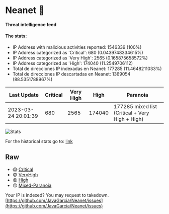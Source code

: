 # Neanet :hocho:
#### Threat intelligence feed
#### The stats:

- IP Address with malicious activities reported: 1546339 (100%)
- IP Address categorized as 'Critical':  680 (0.0439748334615%)
- IP Address categorized as 'Very High':  2565 (0.165875658572%)
- IP Address categorized as 'High':  174040 (11.2549706112)
- Total de direcciones IP indexadas en Neanet:  177285 (11.4648211033%)
- Total de direcciones IP descartadas en Neanet:  1369054 (88.5351788967%)

| Last Update | Critical | Very High | High | Paranoia |
| --- | --- | --- | --- | --- |
| 2023-03-24 20:01:39 | 680 | 2565 | 174040 | 177285 mixed list (Critical + Very High + High)|

![Stats](https://docs.google.com/spreadsheets/d/e/2PACX-1vSnaNMIXVabIpDJjufMlzH7poXnshF3mgd8Is1g9ytUEzVsP5my4Trn8f-xkoLLQ38xpL3HtmUexLo6/pubchart?oid=501124687&format=image)

For the historical stats go to: [link](/stats.csv)
## Raw
- :scream: [Critical](https://raw.githubusercontent.com/JavaGarcia/Neanet/master/blacklists/neanet_critical.txt)
- :fearful: [VeryHigh](https://raw.githubusercontent.com/JavaGarcia/Neanet/master/blacklists/neanet_veryHigh.txtt)
- :frowning: [High](https://raw.githubusercontent.com/JavaGarcia/Neanet/master/blacklists/neanet_high.txt)
- :dizzy_face: [Mixed-Paranoia](https://raw.githubusercontent.com/JavaGarcia/Neanet/master/blacklists/neanet_all.txt)


Your IP is indexed? You may request to takedown. [https://github.com/JavaGarcia/Neanet/issues](https://github.com/JavaGarcia/Neanet/issues)

















































































































































































































































































































































































































































































































































































































































































































































































































































































































































































































































































































































































































































































































































































































































































































































































































































































































































































































































































































































































































































































































































































































































































































































































































































































































































































































































































































































































































































































































































































































































































































































































































































































































































































































































































































































































































































































































































































































































































































































































































































































































































































































































































































































































































































































































































































































































































































































































































































































































































































































































































































































































































































































































































































































































































































































































































































































































































































































































































































































































































































































































































































































































































































































































































































































































































































































































































































































































































































































































































































































































































































































































































































































































































































































































































































































































































































































































































































































































































































































































































































































































































































































































































































































































































































































































































































































































































































































































































































































































































































































































































































































































































































































































































































































































































































































































































































































































































































































































































































































































































































































































































































































































































































